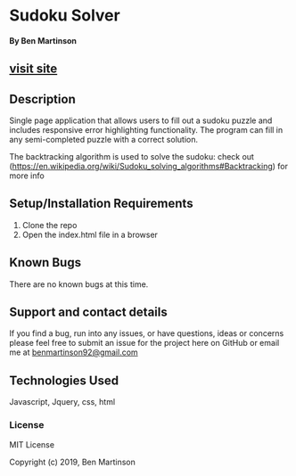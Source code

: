 # Sudoku Solver
#### By Ben Martinson

## [visit site](https://bmartinson5.github.io/sudoku-solver/)

## Description

Single page application that allows users to fill out a sudoku puzzle and includes responsive error highlighting functionality. 
The program can fill in any semi-completed puzzle with a correct solution.  

The backtracking algorithm is used to solve the sudoku: check out (https://en.wikipedia.org/wiki/Sudoku_solving_algorithms#Backtracking) for more info


## Setup/Installation Requirements

1. Clone the repo
2. Open the index.html file in a browser


## Known Bugs

There are no known bugs at this time.

## Support and contact details

If you find a bug, run into any issues, or have questions, ideas or concerns please feel free to submit an issue for the project here on GitHub or email me at benmartinson92@gmail.com

## Technologies Used

Javascript, Jquery, css, html


### License

MIT License

Copyright (c) 2019, Ben Martinson
